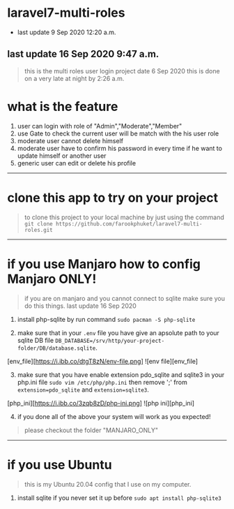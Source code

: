 # laravel7-multi-roles 


- last update 9 Sep 2020 12:20 a.m.



##  last update 16 Sep 2020 9:47 a.m.



> this is the multi roles user login project
> date 6 Sep 2020 this is done on a very late at night by 2:26 a.m. 


#   what is the feature


1.  user can login with role of "Admin","Moderate","Member"
2.  use Gate to check the current user will be match with the his user role
3.  moderate user cannot delete himself 
4.  moderate user have to confirm his password in every time if he want to update himself or another user
5.  generic user can edit or delete his profile

---


# clone this app to try on your project
> to clone this project to your local machine by just using the command `git clone https://github.com/farookphuket/laravel7-multi-roles.git`



---



# if you use Manjaro how to config Manjaro ONLY!

>   if you are on manjaro and you cannot connect to sqlite make sure you do this things.
>   last update 16 Sep 2020

1.  install php-sqlite by run command `sudo pacman -S php-sqlite`

2.  make sure that in your `.env` file you have give an apsolute path to your sqlite DB file `DB_DATABASE=/srv/http/your-project-folder/DB/database.sqlite`.



[env_file][https://i.ibb.co/dtgT8zN/env-file.png]
![env file][env_file]




3.  make sure that you have enable extension pdo_sqlite and sqlite3 in your php.ini file `sudo vim /etc/php/php.ini` then remove ';' from `extension=pdo_sqlite` and `extension=sqlite3`.




[php_ini][https://i.ibb.co/3zqb8zD/php-ini.png]
![php ini][php_ini]


4.  if you done all of the above your system will work as you expected!




>   please checkout the folder "MANJARO_ONLY"



---


# if you use Ubuntu 


> this is my Ubuntu 20.04 config that I use on my computer.

1.  install sqlite if you never set it up before `sudo apt install php-sqlite3`
